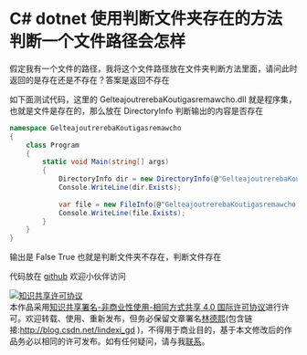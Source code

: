 
# C# dotnet 使用判断文件夹存在的方法判断一个文件路径会怎样

假定我有一个文件的路径，我将这个文件路径放在文件夹判断方法里面，请问此时返回的是存在还是不存在？答案是返回不存在

<!--more-->


<!-- CreateTime:2020/8/1 10:17:31 -->



如下面测试代码，这里的 GelteajoutrerebaKoutigasremawcho.dll 就是程序集，也就是文件是存在的，那么放在 DirectoryInfo 判断输出的内容是否存在

```csharp
namespace GelteajoutrerebaKoutigasremawcho
{
    class Program
    {
        static void Main(string[] args)
        {
            DirectoryInfo dir = new DirectoryInfo(@"GelteajoutrerebaKoutigasremawcho.dll");
            Console.WriteLine(dir.Exists);
            
            var file = new FileInfo(@"GelteajoutrerebaKoutigasremawcho.dll");
            Console.WriteLine(file.Exists);
        }
    }
}
```

输出是 False True 也就是判断文件夹不存在，判断文件存在

代码放在 [github](https://github.com/lindexi/lindexi_gd/tree/e237082b643c86cd15124f201c82f46955b9ab84/GelteajoutrerebaKoutigasremawcho) 欢迎小伙伴访问





<a rel="license" href="http://creativecommons.org/licenses/by-nc-sa/4.0/"><img alt="知识共享许可协议" style="border-width:0" src="https://licensebuttons.net/l/by-nc-sa/4.0/88x31.png" /></a><br />本作品采用<a rel="license" href="http://creativecommons.org/licenses/by-nc-sa/4.0/">知识共享署名-非商业性使用-相同方式共享 4.0 国际许可协议</a>进行许可。欢迎转载、使用、重新发布，但务必保留文章署名[林德熙](http://blog.csdn.net/lindexi_gd)(包含链接:http://blog.csdn.net/lindexi_gd )，不得用于商业目的，基于本文修改后的作品务必以相同的许可发布。如有任何疑问，请与我[联系](mailto:lindexi_gd@163.com)。
